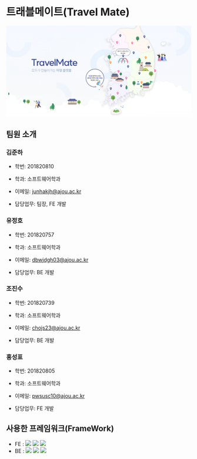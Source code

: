 # 트래블메이트(Travel Mate)

<img src="./home1.png" />

## 팀원 소개

### 김준하

- 학번: 201820810

- 학과: 소프트웨어학과

- 이메일: junhakjh@ajou.ac.kr

- 담당업무: 팀장, FE 개발

### 유정호

- 학번: 201820757

- 학과: 소프트웨어학과

- 이메일: dbwjdgh03@ajou.ac.kr

- 담당업무: BE 개발

### 조진수

- 학번: 201820739

- 학과: 소프트웨어학과

- 이메일: chojs23@ajou.ac.kr

- 담당업무: BE 개발

### 홍성표

- 학번: 201820805

- 학과: 소프트웨어학과

- 이메일: pwsusc10@ajou.ac.kr

- 담당업무: FE 개발

## 사용한 프레임워크(FrameWork)

- FE : <img src="https://img.shields.io/badge/React-61DAFB?style=flat-square&logo=React&logoColor=white"/> <img src="https://img.shields.io/badge/TypeScript-3178C6?style=flat-square&logo=TypeScript&logoColor=white"/> <img src="https://img.shields.io/badge/NEXT.JS-000000?style=flat-square&logo=NEXT.JS&logoColor=white"/>
- BE : <img src="https://img.shields.io/badge/NEST.JS-000000?style=flat-square&logo=NESTJS&logoColor=red"/>  <img src="https://img.shields.io/badge/TypeScript-3178C6?style=flat-square&logo=TypeScript&logoColor=white"/> <img src="https://img.shields.io/badge/mongodb-000000?style=flat-square&logo=MONGODB&logoColor=green"/>
